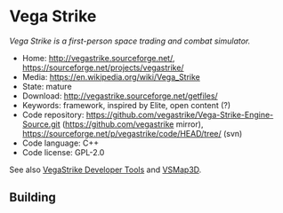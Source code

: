 # Vega Strike

_Vega Strike is a first-person space trading and combat simulator._

- Home: http://vegastrike.sourceforge.net/, https://sourceforge.net/projects/vegastrike/
- Media: https://en.wikipedia.org/wiki/Vega_Strike
- State: mature
- Download: http://vegastrike.sourceforge.net/getfiles/
- Keywords: framework, inspired by Elite, open content (?)
- Code repository: https://github.com/vegastrike/Vega-Strike-Engine-Source.git (https://github.com/vegastrike mirror), https://sourceforge.net/p/vegastrike/code/HEAD/tree/ (svn) 
- Code language: C++
- Code license: GPL-2.0

See also [VegaStrike Developer Tools](https://sourceforge.net/projects/ppueditor/?source=directory)
and [VSMap3D](https://sourceforge.net/projects/vsmap3d/?source=directory).

## Building
